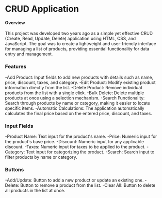 <h1>CRUD Application</h1>
<h4>Overview</h4>
<p>This project was developed two years ago as a simple yet effective CRUD (Create, Read, Update, Delete) application using HTML, CSS, and JavaScript. The goal was to create a lightweight and user-friendly interface for managing a list of products, providing essential functionality for data entry and management.</p>

<h3>Features</h3>
-Add Product: Input fields to add new products with details such as name, price, discount, taxes, and category.
-Edit Product: Modify existing product information directly from the list.
-Delete Product: Remove individual products from the list with a single click.
-Bulk Delete: Delete multiple products at once using a selection mechanism.
-Search Functionality: Search through products by name or category, making it easier to locate specific items.
-Automatic Calculations: The application automatically calculates the final price based on the entered price, discount, and taxes.
<h3>Input Fields</h3>
-Product Name: Text input for the product's name.
-Price: Numeric input for the product's base price.
-Discount: Numeric input for any applicable discount.
-Taxes: Numeric input for taxes to be applied to the product.
-Category: Text input for categorizing the product.
-Search: Search input to filter products by name or category.
<h3>Buttons</h3>
-Add/Update: Button to add a new product or update an existing one.
-Delete: Button to remove a product from the list.
-Clear All: Button to delete all products in the list at once.
